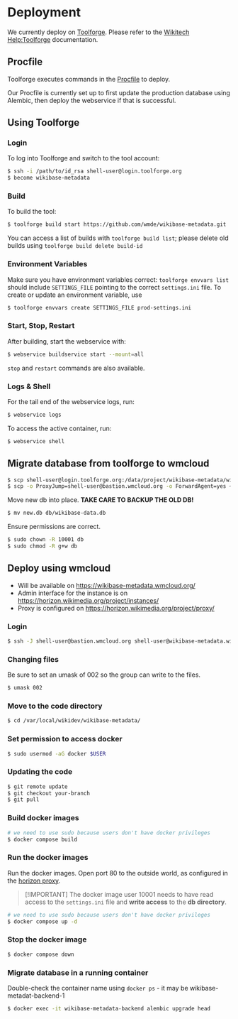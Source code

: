 # Deployment

We currently deploy on [Toolforge](https://toolsadmin.wikimedia.org/). Please refer to the [Wikitech Help:Toolforge](https://wikitech.wikimedia.org/wiki/Help:Toolforge) documentation.

## Procfile

Toolforge executes commands in the [Procfile](../Procfile) to deploy.

Our Procfile is currently set up to first update the production database using Alembic, then deploy the webservice if that is successful.

## Using Toolforge

### Login

To log into Toolforge and switch to the tool account:

```bash
$ ssh -i /path/to/id_rsa shell-user@login.toolforge.org
$ become wikibase-metadata
```

### Build

To build the tool:

```bash
$ toolforge build start https://github.com/wmde/wikibase-metadata.git
```

You can access a list of builds with `toolforge build list`; please delete old builds using `toolforge build delete build-id`

### Environment Variables

Make sure you have environment variables correct: `toolforge envvars list` should include `SETTINGS_FILE` pointing to the correct `settings.ini` file. To create or update an environment variable, use

```bash
$ toolforge envvars create SETTINGS_FILE prod-settings.ini
```

### Start, Stop, Restart

After building, start the webservice with:

```bash
$ webservice buildservice start --mount=all
```

`stop` and `restart` commands are also available.

### Logs & Shell

For the tail end of the webservice logs, run:

```bash
$ webservice logs
```

To access the active container, run:

```bash
$ webservice shell
```

## Migrate database from toolforge to wmcloud

```bash
$ scp shell-user@login.toolforge.org:/data/project/wikibase-metadata/wikibase-data.db ~/tmp/wikibase-data.db
$ scp -o ProxyJump=shell-user@bastion.wmcloud.org -o ForwardAgent=yes ~/tmp/wikibase-data.db shell-user@wikibase-metadata.wikidata-dev.eqiad1.wikimedia.cloud:/var/local/wikidev/new.db
```

Move new db into place. **TAKE CARE TO BACKUP THE OLD DB!**

```bash
$ mv new.db db/wikibase-data.db
```

Ensure permissions are correct.

```bash
$ sudo chown -R 10001 db
$ sudo chmod -R g+w db
```

## Deploy using wmcloud

- Will be available on https://wikibase-metadata.wmcloud.org/
- Admin interface for the instance is on https://horizon.wikimedia.org/project/instances/
- Proxy is configured on https://horizon.wikimedia.org/project/proxy/

### Login

```bash
$ ssh -J shell-user@bastion.wmcloud.org shell-user@wikibase-metadata.wikidata-dev.eqiad1.wikimedia.cloud
```

### Changing files

Be sure to set an umask of 002 so the group can write to the files.

```bash
$ umask 002
```

### Move to the code directory

```bash
$ cd /var/local/wikidev/wikibase-metadata/
```

### Set permission to access docker

```bash
$ sudo usermod -aG docker $USER
```

### Updating the code

```bash
$ git remote update
$ git checkout your-branch
$ git pull
```

### Build docker images

```bash
# we need to use sudo because users don't have docker privileges
$ docker compose build
```

### Run the docker images

Run the docker images. Open port 80 to the outside world, as configured in the [horizon proxy](https://horizon.wikimedia.org/project/proxy/).

> [!IMPORTANT] The docker image user 10001 needs to have read access to the `settings.ini` file and **write access** to the **db directory**.

```bash
# we need to use sudo because users don't have docker privileges
$ docker compose up -d
```

### Stop the docker image

```bash
$ docker compose down
```

### Migrate database in a running container

Double-check the container name using `docker ps` - it may be wikibase-metadat-backend-1

```bash
$ docker exec -it wikibase-metadata-backend alembic upgrade head
```
